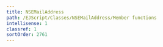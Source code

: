 ```yaml
---
title: NSEMailAddress
path: /EJScript/Classes/NSEMailAddress/Member functions
intellisense: 1
classref: 1
sortOrder: 2761
---
```






